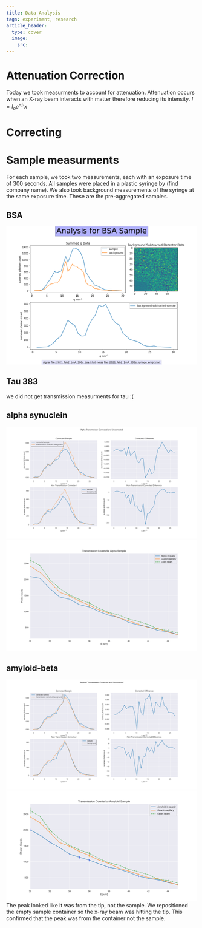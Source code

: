 ```yaml
---
title: Data Analysis 
tags: experiment, research 
article_header:
  type: cover
  image:
    src: 
---
```


# Attenuation Correction

Today we took measurments to account for attenuation. Attenuation occurs when an X-ray beam interacts with matter therefore reducing its intensity.
$I=I_oe^{-\mu}{x}$


# Correcting 

# Sample measurments 
For each sample, we took two measurements, each with an exposure time of 300 seconds. All samples were placed in a plastic syringe by (find company name). We also took background measurements of the syringe at the same exposure time. These are the pre-aggregated samples. 

## BSA
<img src="/files/bsasample-final.png">

## Tau 383
we did not get transmission measurments for tau :( 

## alpha synuclein 
<img src="/files/alphatransmission.png">
<img src="/files/transmission_alpha.png">


## amyloid-beta
<img src="/files/amyloidtransmission.png">
<img src="/files/transamyloid.png">
The peak looked like it was from the tip, not the sample. We repositioned the empty sample container so the x-ray beam was hitting the tip. This confirmed that the peak was from the container not the sample. 



